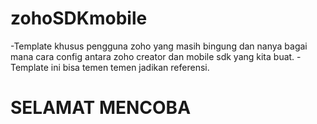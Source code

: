 # zohoSDKmobile
-Template khusus pengguna zoho yang masih bingung dan nanya bagai mana cara config antara zoho creator dan mobile sdk yang kita buat.
-Template ini bisa temen temen jadikan referensi.


# SELAMAT MENCOBA
